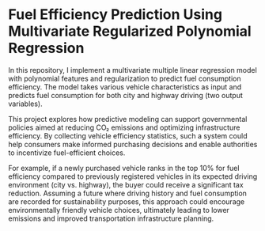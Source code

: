 # Fuel Efficiency Prediction Using Multivariate Regularized Polynomial Regression

In this repository, I implement a multivariate multiple linear regression model with polynomial features and regularization to predict fuel consumption efficiency. The model takes various vehicle characteristics as input and predicts fuel consumption for both city and highway driving (two output variables).

This project explores how predictive modeling can support governmental policies aimed at reducing CO₂ emissions and optimizing infrastructure efficiency. By collecting vehicle efficiency statistics, such a system could help consumers make informed purchasing decisions and enable authorities to incentivize fuel-efficient choices.

For example, if a newly purchased vehicle ranks in the top 10% for fuel efficiency compared to previously registered vehicles in its expected driving environment (city vs. highway), the buyer could receive a significant tax reduction. Assuming a future where driving history and fuel consumption are recorded for sustainability purposes, this approach could encourage environmentally friendly vehicle choices, ultimately leading to lower emissions and improved transportation infrastructure planning.
